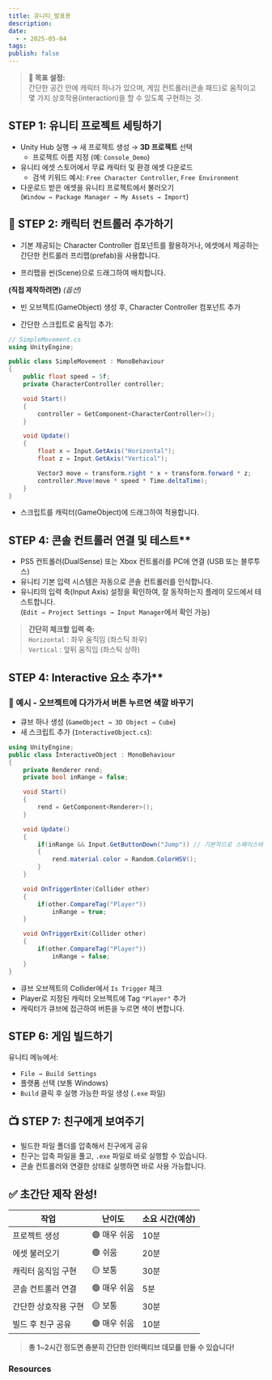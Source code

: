 ```yaml
---
title: 유니티_발표용
description: 
date:
  - - 2025-05-04
tags: 
publish: false
---
```


> **🔑 목표 설정:**  
> 간단한 공간 안에 캐릭터 하나가 있으며, 게임 컨트롤러(콘솔 패드)로 움직이고 몇 가지 상호작용(interaction)을 할 수 있도록 구현하는 것.

##  **STEP 1: 유니티 프로젝트 세팅하기**
- Unity Hub 실행 → 새 프로젝트 생성 → **3D 프로젝트** 선택
  - 프로젝트 이름 지정 (예: `Console_Demo`)
- 유니티 에셋 스토어에서 무료 캐릭터 및 환경 에셋 다운로드  
    - 검색 키워드 예시: `Free Character Controller`, `Free Environment`
- 다운로드 받은 에셋을 유니티 프로젝트에서 불러오기  
    (`Window → Package Manager → My Assets → Import`)
## 🧍 **STEP 2: 캐릭터 컨트롤러 추가하기**

- 기본 제공되는 Character Controller 컴포넌트를 활용하거나, 에셋에서 제공하는 간단한 컨트롤러 프리팹(prefab)을 사용합니다.
    
- 프리팹을 씬(Scene)으로 드래그하여 배치합니다.
    

**(직접 제작하려면)** _(옵션)_

- 빈 오브젝트(GameObject) 생성 후, Character Controller 컴포넌트 추가
    
- 간단한 스크립트로 움직임 추가:
    

```csharp
// SimpleMovement.cs
using UnityEngine;

public class SimpleMovement : MonoBehaviour
{
    public float speed = 5f;
    private CharacterController controller;

    void Start()
    {
        controller = GetComponent<CharacterController>();
    }

    void Update()
    {
        float x = Input.GetAxis("Horizontal");
        float z = Input.GetAxis("Vertical");

        Vector3 move = transform.right * x + transform.forward * z;
        controller.Move(move * speed * Time.deltaTime);
    }
}
```
- 스크립트를 캐릭터(GameObject)에 드래그하여 적용합니다.
## STEP 4: 콘솔 컨트롤러 연결 및 테스트**
- PS5 컨트롤러(DualSense) 또는 Xbox 컨트롤러를 PC에 연결 (USB 또는 블루투스)
- 유니티 기본 입력 시스템은 자동으로 콘솔 컨트롤러를 인식합니다.
- 유니티의 입력 축(Input Axis) 설정을 확인하여, 잘 동작하는지 플레이 모드에서 테스트합니다.  
    (`Edit → Project Settings → Input Manager`에서 확인 가능)
> **간단히 체크할 입력 축:**  
> `Horizontal` : 좌우 움직임 (좌스틱 좌우)  
> `Vertical` : 앞뒤 움직임 (좌스틱 상하)

## STEP 4: Interactive 요소 추가**
### 📍 예시 - 오브젝트에 다가가서 버튼 누르면 색깔 바꾸기
- 큐브 하나 생성 (`GameObject → 3D Object → Cube`)
- 새 스크립트 추가 (`InteractiveObject.cs`):
```c#
using UnityEngine;
public class InteractiveObject : MonoBehaviour
{
    private Renderer rend;
    private bool inRange = false;

    void Start()
    {
        rend = GetComponent<Renderer>();
    }

    void Update()
    {
        if(inRange && Input.GetButtonDown("Jump")) // 기본적으로 스페이스바 또는 콘솔 컨트롤러의 버튼 (X, A)
        {
            rend.material.color = Random.ColorHSV();
        }
    }

    void OnTriggerEnter(Collider other)
    {
        if(other.CompareTag("Player"))
            inRange = true;
    }

    void OnTriggerExit(Collider other)
    {
        if(other.CompareTag("Player"))
            inRange = false;
    }
}
```

- 큐브 오브젝트의 Collider에서 `Is Trigger` 체크
- Player로 지정된 캐릭터 오브젝트에 Tag `"Player"` 추가
- 캐릭터가 큐브에 접근하여 버튼을 누르면 색이 변합니다.

## **STEP 6: 게임 빌드하기**

유니티 메뉴에서:
- `File → Build Settings`
- 플랫폼 선택 (보통 Windows)
- `Build` 클릭 후 실행 가능한 파일 생성 (`.exe` 파일)

## 📺 **STEP 7: 친구에게 보여주기**
- 빌드한 파일 폴더를 압축해서 친구에게 공유
- 친구는 압축 파일을 풀고, `.exe` 파일로 바로 실행할 수 있습니다.
- 콘솔 컨트롤러와 연결한 상태로 실행하면 바로 사용 가능합니다.

## ✅ **초간단 제작 완성!**

|작업|난이도|소요 시간(예상)|
|---|---|---|
|프로젝트 생성|🟢 매우 쉬움|10분|
|에셋 불러오기|🟢 쉬움|20분|
|캐릭터 움직임 구현|🟡 보통|30분|
|콘솔 컨트롤러 연결|🟢 매우 쉬움|5분|
|간단한 상호작용 구현|🟡 보통|30분|
|빌드 후 친구 공유|🟢 매우 쉬움|10분|

> **총 1~2시간 정도면 충분히 간단한 인터랙티브 데모를 만들 수 있습니다!**

### Resources
